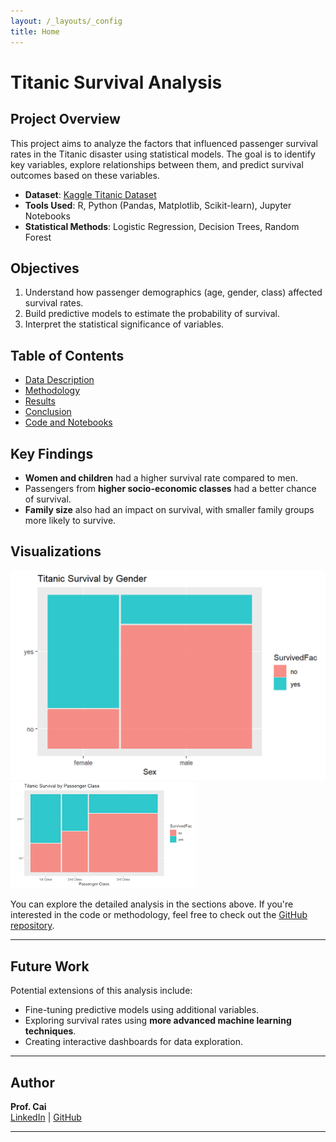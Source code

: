 ```yaml
---
layout: /_layouts/_config
title: Home
---
```


# Titanic Survival Analysis

## Project Overview

This project aims to analyze the factors that influenced passenger survival rates in the Titanic disaster using statistical models. The goal is to identify key variables, explore relationships between them, and predict survival outcomes based on these variables.

- **Dataset**: [Kaggle Titanic Dataset](https://www.kaggle.com/c/titanic/data)
- **Tools Used**: R, Python (Pandas, Matplotlib, Scikit-learn), Jupyter Notebooks
- **Statistical Methods**: Logistic Regression, Decision Trees, Random Forest

## Objectives

1. Understand how passenger demographics (age, gender, class) affected survival rates.
2. Build predictive models to estimate the probability of survival.
3. Interpret the statistical significance of variables.

## Table of Contents

- [Data Description](data.md)
- [Methodology](methodology.md)
- [Results](results.md)
- [Conclusion](conclusion.md)
- [Code and Notebooks](https://github.com/username/titanic-analysis)

## Key Findings

- **Women and children** had a higher survival rate compared to men.
- Passengers from **higher socio-economic classes** had a better chance of survival.
- **Family size** also had an impact on survival, with smaller family groups more likely to survive.

## Visualizations

![Survival Rate by Gender](images/survival_by_gender.png)
![Survival Rate by Class](images/survival_by_class.png)

You can explore the detailed analysis in the sections above. If you're interested in the code or methodology, feel free to check out the [GitHub repository](https://github.com/username/titanic-analysis).

---

## Future Work

Potential extensions of this analysis include:
- Fine-tuning predictive models using additional variables.
- Exploring survival rates using **more advanced machine learning techniques**.
- Creating interactive dashboards for data exploration.

---

## Author

**Prof. Cai**  
[LinkedIn](https://www.linkedin.com/in/profcai) | [GitHub](https://github.com/username)

---
